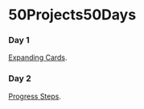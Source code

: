 # 50Projects50Days

### Day 1

[Expanding Cards](https://github.com/eligarlo/50Projects50Days/tree/master/Day%201%20-%20Expanding%20Cards).

### Day 2

[Progress Steps](https://github.com/eligarlo/50Projects50Days/tree/master/Day%202%20-%Progress%Steps).
